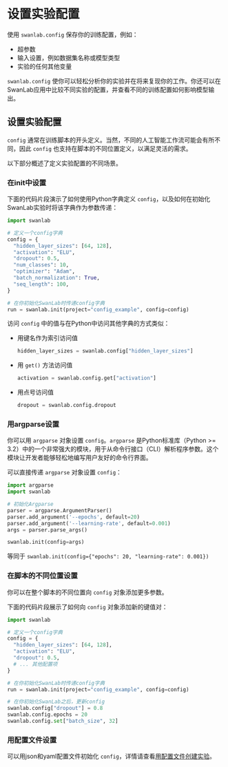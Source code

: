 # 设置实验配置

使用 `swanlab.config` 保存你的训练配置，例如：
- 超参数
- 输入设置，例如数据集名称或模型类型
- 实验的任何其他变量

`swanlab.config` 使你可以轻松分析你的实验并在将来复现你的工作。你还可以在SwanLab应用中比较不同实验的配置，并查看不同的训练配置如何影响模型输出。

## 设置实验配置

`config` 通常在训练脚本的开头定义。当然，不同的人工智能工作流可能会有所不同，因此 `config` 也支持在脚本的不同位置定义，以满足灵活的需求。

以下部分概述了定义实验配置的不同场景。

### 在init中设置

下面的代码片段演示了如何使用Python字典定义 `config`，以及如何在初始化SwanLab实验时将该字典作为参数传递：

```python
import swanlab

# 定义一个config字典
config = {
  "hidden_layer_sizes": [64, 128],
  "activation": "ELU",
  "dropout": 0.5,
  "num_classes": 10,
  "optimizer": "Adam",
  "batch_normalization": True,
  "seq_length": 100,
}

# 在你初始化SwanLab时传递config字典
run = swanlab.init(project="config_example", config=config)
```

访问 `config` 中的值与在Python中访问其他字典的方式类似：

- 用键名作为索引访问值
  ```python
  hidden_layer_sizes = swanlab.config["hidden_layer_sizes"]
  ```
- 用 `get()` 方法访问值
  ```python
  activation = swanlab.config.get["activation"]
  ```
- 用点号访问值
  ```python
  dropout = swanlab.config.dropout
  ```

### 用argparse设置

你可以用 `argparse` 对象设置 `config`。`argparse` 是Python标准库（Python >= 3.2）中的一个非常强大的模块，用于从命令行接口（CLI）解析程序参数。这个模块让开发者能够轻松地编写用户友好的命令行界面。

可以直接传递 `argparse` 对象设置 `config`：

```python
import argparse
import swanlab

# 初始化Argparse
parser = argparse.ArgumentParser()
parser.add_argument('--epochs', default=20)
parser.add_argument('--learning-rate', default=0.001)
args = parser.parse_args()

swanlab.init(config=args)
```

等同于 `swanlab.init(config={"epochs": 20, "learning-rate": 0.001})`

### 在脚本的不同位置设置

你可以在整个脚本的不同位置向 `config` 对象添加更多参数。

下面的代码片段展示了如何向 `config` 对象添加新的键值对：

```python
import swanlab

# 定义一个config字典
config = {
  "hidden_layer_sizes": [64, 128],
  "activation": "ELU",
  "dropout": 0.5,
  # ... 其他配置项
}

# 在你初始化SwanLab时传递config字典
run = swanlab.init(project="config_example", config=config)

# 在你初始化SwanLab之后，更新config
swanlab.config["dropout"] = 0.8
swanlab.config.epochs = 20
swanlab.config.set["batch_size", 32]
```

### 用配置文件设置

可以用json和yaml配置文件初始化 `config`，详情请查看[用配置文件创建实验](/zh/guide_cloud/create-experiment-by-configfile)。